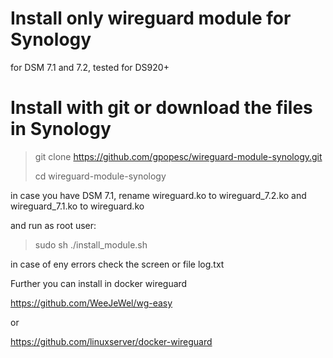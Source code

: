 # Install only wireguard module for Synology
for DSM 7.1 and 7.2, tested for DS920+

# Install with git  or download the files in Synology
>git clone https://github.com/gpopesc/wireguard-module-synology.git
>
>cd wireguard-module-synology

in case you have DSM 7.1, rename wireguard.ko to wireguard_7.2.ko and wireguard_7.1.ko to wireguard.ko

and run as root user:
>sudo sh ./install_module.sh

in case of eny errors check the screen or file log.txt

Further you can install in docker wireguard

https://github.com/WeeJeWel/wg-easy 

or

https://github.com/linuxserver/docker-wireguard 
